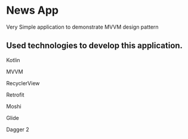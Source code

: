 # News App

Very Simple application to demonstrate MVVM design pattern

## Used technologies to develop this application.

Kotlin

MVVM

RecyclerView

Retrofit

Moshi

Glide

Dagger 2
